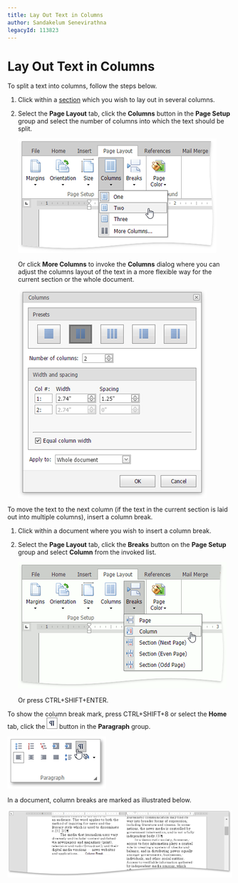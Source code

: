 ```yaml
---
title: Lay Out Text in Columns
author: Sandakelum Senevirathna
legacyId: 113823
---
```

# Lay Out Text in Columns
To split a text into columns, follow the steps below.
1. Click within a [section](divide-a-documents-into-sections.md) which you wish to lay out in several columns.
2. Select the **Page Layout** tab, click the **Columns** button in the **Page Setup** group and select the number of columns into which the text should be split.
	
	![EUD_ASPxRichEdit_PageLayuot_Columns](../../../images/img117785.png)
	
	Or click **More Columns** to invoke the **Columns** dialog where you can adjust the columns layout of the text in a more flexible way for the current section or the whole document.
	
	![EUD_ASPxRichEdit_PageLayuot_PageSetup_Coilumns](../../../images/img117786.png)

To move the text to the next column (if the text in the current section is laid out into multiple columns), insert a column break.
1. Click within a document where you wish to insert a column break.
2. Select the **Page Layout** tab, click the **Breaks** button on the **Page Setup** group and select **Column** from the invoked list.
	
	![EUD_ASPxRichEdit_PageLayuot_Breaks_Column](../../../images/img117787.png)
	
	Or press CTRL+SHIFT+ENTER.

To show the column break mark, press CTRL+SHIFT+8 or select the **Home** tab, click the ![EUD_ASPxRichEdit_Home_ParagraphMarkButton](../../../images/img117764.png) button in the **Paragraph** group.

![EUD_ASPxRichEdit_Home_ParagraphMarks](../../../images/img117761.png)

In a document, column breaks are marked as illustrated below.

![EUD_ASPxRichEdit_PageLayuot_TextWithColumns](../../../images/img117788.png)